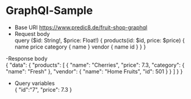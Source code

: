 # GraphQl-Sample
- Base URI https://www.predic8.de/fruit-shop-graphql
- Request body<br />
query ($id: String!, $price: Float!) {
  products(id: $id, price: $price) {
    name
    price
    category {
      name
    }
    vendor {
      name
      id
    }
  }
}


-Response body<br />
{
  "data": {
    "products": [
      {
        "name": "Cherries",
        "price": 7.3,
        "category": {
          "name": "Fresh"
        },
        "vendor": {
          "name": "Home Fruits",
          "id": 501
        }
      }
    ]
  }
}

- Query variables<br />
{
  "id":"7",
  "price": 7.3
}
